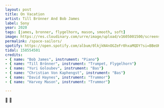 ```yaml
---
layout: post
title: On Vacation
artist: Till Brönner And Bob James
label: Sony
year: 2020
tags: [james, bronner, flygelhorn, mason, smooth, soft]
image: https://res.cloudinary.com/urre/image/upload/v1605001500/screenshots/zslawza8yugaqh13hgkh.jpg
permalink: /space-sailors/
spotify: https://open.spotify.com/album/0lkjkN4nOGZeFr0hxaMQDY?si=BBeUKqQtTiuh2zUAWBGing
tidal: 158554501
credits:
- { name: "Bob James", instrument: "Piano"}
- { name: "Till Brönner", instrument: "Trumpet, Flygelhorn"}
- { name: "Yuri Goloubev", instrument: "Bas"}
- { name: "Christian Von Kaphengst", instrument: "Bas"}
- { name: "David Haynes", instrument: "Trummor"}
- { name: "Harvey Mason", instrument: "Trummor"}

---
```


🌴 🍹
